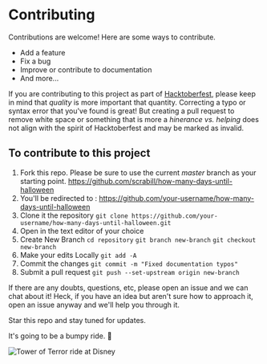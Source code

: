 # Contributing

Contributions are welcome! Here are some ways to contribute.

- Add a feature
- Fix a bug
- Improve or contribute to documentation
- And more...

If you are contributing to this project as part of [Hacktoberfest](https://hacktoberfest.digitalocean.com), please keep in mind that _quality_ is more important that quantity. Correcting a typo or syntax error that you've found is great! But creating a pull request to remove white space or something that is more a _hinerance vs. helping_ does not align with the spirit of Hacktoberfest and may be marked as invalid.

## To contribute to this project

1. Fork this repo. Please be sure to use the current _master_ branch as your starting point.
		https://github.com/scrabill/how-many-days-until-halloween
1. You'll be redirected to :
		https://github.com/your-username/how-many-days-until-halloween
1. Clone it the repository
		`git clone https://github.com/your-username/how-many-days-until-halloween.git`
1. Open in the text editor of your choice
1. Create New Branch
		`cd repository`
		`git branch new-branch`
		`git checkout new-branch`
1. Make your edits Locally
		`git add -A`  
1. Commit the changes 
		`git commit -m "Fixed documentation typos"`
1. Submit a pull request
		`git push --set-upstream origin new-branch`
		
If there are any doubts, questions, etc, please open an issue and we can chat about it! Heck, if you have an idea but aren't sure how to approach it, open an issue anyway and we'll help you through it.

Star this repo and stay tuned for updates.

It's going to be a bumpy ride. :ghost:

![Tower of Terror ride at Disney](https://media.giphy.com/media/2reM0P5agXPLG/giphy.gif)
